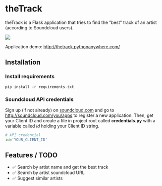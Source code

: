 # theTrack
theTrack is a Flask application that tries to find the "best" track of an artist (according to Soundcloud users).

<img src="http://piqoni.github.io/assets/thetrack.png"/>

Application demo: http://thetrack.pythonanywhere.com/ 

## Installation
### Install requirements

```pip install -r requirements.txt```

### Soundcloud API credentials
Sign up (if not already) on [soundcloud.com](http://www.soundcloud.com) and go to http://soundcloud.com/you/apps to register a new application.
Then, get your Client ID and create a file in project root called **credentials.py** with a variable called *id* holding your Client ID string.

```python
# API credential
id='YOUR_CLIENT_ID'
```

## Features / TODO

* :white_check_mark: Search by artist name and get the best track
* :white_check_mark: Search by artist soundcloud URL
* :white_check_mark: Suggest similar artists 
